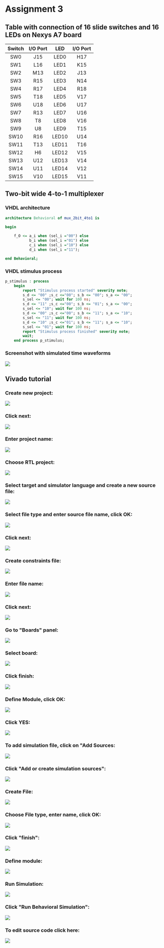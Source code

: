 # Assignment 3
## Table with connection of 16 slide switches and 16 LEDs on Nexys A7 board
| **Switch** | **I/O Port** | **LED** | **I/O Port** |
| :-: | :-: | :-: | :-: |
| SW0 | J15 | LED0 | H17 |
| SW1 | L16 | LED1 | K15 |
| SW2 | M13 | LED2 | J13 |
| SW3 | R15 | LED3 | N14 |
| SW4 | R17 | LED4 | R18 |
| SW5 | T18 | LED5 | V17 |
| SW6 | U18 | LED6 | U17 |
| SW7 | R13 | LED7 | U16 |
| SW8 | T8 | LED8 | V16 |
| SW9 | U8 | LED9 | T15 |
| SW10 | R16 | LED10 | U14 |
| SW11 | T13 | LED11 | T16 |
| SW12 | H6 | LED12 | V15 |
| SW13 | U12 | LED13 | V14 |
| SW14 | U11 | LED14 | V12 |
| SW15 | V10 | LED15 | V11 |
## Two-bit wide 4-to-1 multiplexer
### VHDL architecture
```vhdl
architecture Behavioral of mux_2bit_4to1 is

begin
    
    f_O <= a_i when (sel_i ="00") else
           b_i when (sel_i ="01") else
           c_i when (sel_i ="10") else
           d_i when (sel_i ="11");

end Behavioral;
```
### VHDL stimulus process
```vhdl
p_stimulus : process
    begin
        report "Stimulus process started" severity note;  
        s_d <= "00" ;s_c <="00"; s_b <= "00"; s_a <= "00";
        s_sel <= "00"; wait for 100 ns;  
        s_d <= "11" ;s_c <="00"; s_b <= "01"; s_a <= "00";
        s_sel <= "10"; wait for 100 ns;       
        s_d <= "00" ;s_c <="00"; s_b <= "11"; s_a <= "10";
        s_sel <= "11"; wait for 100 ns;    
        s_d <= "10" ;s_c <="01"; s_b <= "11"; s_a <= "10";
        s_sel <= "01"; wait for 100 ns;
        report "Stimulus process finished" severity note;
        wait;
    end process p_stimulus;
```
### Screenshot with simulated time waveforms
![](https://github.com/viliam-putz/Digital-electronics-1/blob/main/03-vivado_screen.png)

## Vivado tutorial
### Create new project:
![](https://github.com/viliam-putz/Digital-electronics-1/blob/main/03-vivado/1.png)
### Click next:
![](https://github.com/viliam-putz/Digital-electronics-1/blob/main/03-vivado/2.png)
### Enter project name:
![](https://github.com/viliam-putz/Digital-electronics-1/blob/main/03-vivado/3.png)
### Choose RTL project:
![](https://github.com/viliam-putz/Digital-electronics-1/blob/main/03-vivado/4.png)
### Select target and simulator language and create a new source file:
![](https://github.com/viliam-putz/Digital-electronics-1/blob/main/03-vivado/5.png)
### Select file type and enter source file name, click OK:
![](https://github.com/viliam-putz/Digital-electronics-1/blob/main/03-vivado/6.png)
### Click next:
![](https://github.com/viliam-putz/Digital-electronics-1/blob/main/03-vivado/7.png)
### Create constraints file:
![](https://github.com/viliam-putz/Digital-electronics-1/blob/main/03-vivado/8.png)
### Enter file name:
![](https://github.com/viliam-putz/Digital-electronics-1/blob/main/03-vivado/9.png)
### Click next:
![](https://github.com/viliam-putz/Digital-electronics-1/blob/main/03-vivado/10.png)
### Go to "Boards" panel:
![](https://github.com/viliam-putz/Digital-electronics-1/blob/main/03-vivado/11.png)
### Select board:
![](https://github.com/viliam-putz/Digital-electronics-1/blob/main/03-vivado/12.png)
### Click finish:
![](https://github.com/viliam-putz/Digital-electronics-1/blob/main/03-vivado/13.png)
### Define Module, click OK:
![](https://github.com/viliam-putz/Digital-electronics-1/blob/main/03-vivado/14.png)
### Click YES:
![](https://github.com/viliam-putz/Digital-electronics-1/blob/main/03-vivado/15.png)
### To add simulation file, click on "Add Sources:
![](https://github.com/viliam-putz/Digital-electronics-1/blob/main/03-vivado/16.png)
### Click "Add or create simulation sources":
![](https://github.com/viliam-putz/Digital-electronics-1/blob/main/03-vivado/21.png)
### Create File:
![](https://github.com/viliam-putz/Digital-electronics-1/blob/main/03-vivado/22.png)
### Choose File type, enter name, click OK:
![](https://github.com/viliam-putz/Digital-electronics-1/blob/main/03-vivado/23.png)
### Click "finish":
![](https://github.com/viliam-putz/Digital-electronics-1/blob/main/03-vivado/24.png)
### Define module:
![](https://github.com/viliam-putz/Digital-electronics-1/blob/main/03-vivado/25.png)
### Run Simulation:
![](https://github.com/viliam-putz/Digital-electronics-1/blob/main/03-vivado/18.png)
### Click "Run Behavioral Simulation":
![](https://github.com/viliam-putz/Digital-electronics-1/blob/main/03-vivado/19.png)
### To edit source code click here:
![](https://github.com/viliam-putz/Digital-electronics-1/blob/main/03-vivado/20.png)
